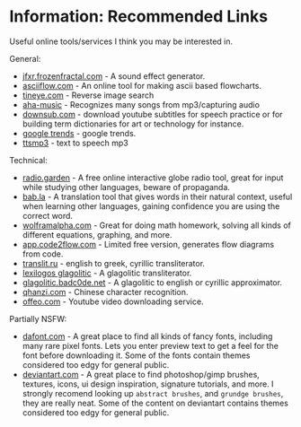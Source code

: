 # Information: Recommended Links
Useful online tools/services I think you may be interested in.

General:

- [jfxr.frozenfractal.com](https://jfxr.frozenfractal.com/) - A sound effect generator.
- [asciiflow.com](https://asciiflow.com/#/) - An online tool for making ascii based flowcharts.
- [tineye.com](tineye.com) - Reverse image search
- [aha-music](https://www.aha-music.com/identify-songs-music-recognition-online) - Recognizes many songs from mp3/capturing audio
- [downsub.com](https://downsub.com/) - download youtube subtitles for speech practice or for building term dictionaries for art 
     or technology for instance.
- [google trends](https://trends.google.com/trends) - google trends.
- [ttsmp3](https://ttsmp3.com/text-to-speech) - text to speech mp3

Technical:

- [radio.garden](https://radio.garden/) - A free online interactive globe radio tool, great for input while studying other languages, beware of propaganda.
- [bab.la](https://bab.la/) - A translation tool that gives words in their natural context, useful when learning other languages, gaining confidence you are using the correct word.
- [wolframalpha.com](https://www.wolframalpha.com/) - Great for doing math homework, solving all kinds of different equations, graphing, and more.
- [app.code2flow.com](https://app.code2flow.com/) - Limited free version, generates flow diagrams from code.
- [translit.ru](translit.ru) - english to greek, cyrillic transliterator.
- [lexilogos glagolitic](https://www.lexilogos.com/keyboard/glagolitic.htm) - A glagolitic transliterator.
- [glagolitic.badc0de.net](https://glagolitic.badc0de.net/) - A glagolitic to english or cyrillic approximator.
- [qhanzi.com](https://www.qhanzi.com/) - Chinese character recognition.
- [offeo.com](https://offeo.com/) - Youtube video downloading service.

Partially NSFW:
- [dafont.com](https://www.dafont.com/) - A great place to find all kinds of fancy fonts, including many rare pixel fonts. Lets you enter preview text to get a feel for the font before downloading it. Some of the fonts contain themes considered too edgy for general public.
- [deviantart.com](https://www.deviantart.com/) - A great place to find photoshop/gimp brushes, textures, icons, ui design inspiration, signature tutorials, and more. I strongly recomend looking up `abstract brushes`, and `grundge brushes`, they are really neat. Some of the content on deviantart contains themes considered too edgy for general public.

